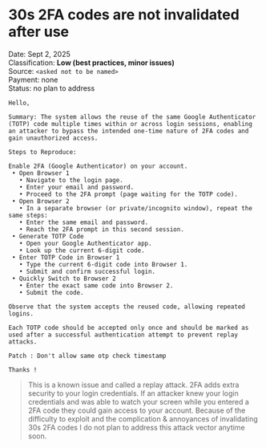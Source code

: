 # 30s 2FA codes are not invalidated after use

Date: Sept 2, 2025<br/>
Classification: **Low (best practices, minor issues)**<br/>
Source: `<asked not to be named>`<br/>
Payment: none<br/>
Status: no plan to address<br/>

```
Hello,

Summary: The system allows the reuse of the same Google Authenticator (TOTP) code multiple times within or across login sessions, enabling an attacker to bypass the intended one-time nature of 2FA codes and gain unauthorized access.

Steps to Reproduce:

Enable 2FA (Google Authenticator) on your account.
 • Open Browser 1
   • Navigate to the login page.
   • Enter your email and password.
   • Proceed to the 2FA prompt (page waiting for the TOTP code).
 • Open Browser 2
   • In a separate browser (or private/incognito window), repeat the same steps:
   • Enter the same email and password.
   • Reach the 2FA prompt in this second session.
 • Generate TOTP Code
   • Open your Google Authenticator app.
   • Look up the current 6-digit code.
 • Enter TOTP Code in Browser 1
   • Type the current 6-digit code into Browser 1.
   • Submit and confirm successful login.
 • Quickly Switch to Browser 2
   • Enter the exact same code into Browser 2.
   • Submit the code.

Observe that the system accepts the reused code, allowing repeated logins.

Each TOTP code should be accepted only once and should be marked as used after a successful authentication attempt to prevent replay attacks.

Patch : Don't allow same otp check timestamp 

Thanks !
```

> This is a known issue and called a replay attack. 2FA adds extra security to your login credentials. If an attacker knew your login credentials and was able to watch your screen while you entered a 2FA code they could gain access to your account. Because of the difficulty to exploit and the complication & annoyances of invalidating 30s 2FA codes I do not plan to address this attack vector anytime soon.
